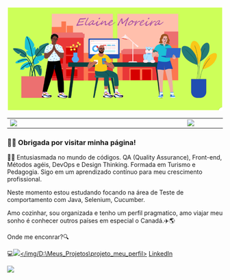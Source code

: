 ![Capa-do-Perfil](https://github.com/Elainemor/projeto_meu_perfil/blob/master/capa%20para%20github.png)

<center>
<table>
    <tr>
        <td><img width="400px" align="left" src="https://github-readme-stats.vercel.app/api/top-langs/?username=Elainemor&hide=html&layout=compact&theme=buefy" /></td>
        <td><img width="495px" align="left" src="https://github-readme-stats.vercel.app/api?username=Elainemor&theme=buefy"/></td>
    </tr>   
</table>
</center>

### 👋😄 Obrigada por visitar minha página!

👩‍💻 Entusiasmada no mundo de códigos. QA (Quality Assurance), Front-end, Métodos agéis, DevOps e Design Thinking. Formada em Turismo e Pedagogia. 
Sigo em um aprendizado contínuo para meu crescimento profissional.

Neste momento estou estudando focando na área de Teste de comportamento com Java, Selenium, Cucumber.


Amo cozinhar, sou organizada e tenho um perfil pragmatico, amo viajar meu sonho é conhecer outros países em especial o Canadá.✈️🌎

Onde me enconrar?🔍

💻<a href="https://https://www.linkedin.com/in/elainesouzamoreira/"><img src="https://github.com/Elainemor/elainesouzamoreira/linkedin.png" width="16"></img/D:\Meus_Projetos\projeto_meu_perfil></a> [LinkedIn](https://www.linkedin.com/in/elainesouzamoreira)

![](https://komarev.com/ghpvc/?username=Elainemor&color=blue&style=flat)

